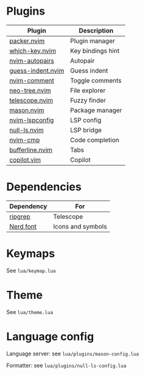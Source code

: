 # Plugins

| Plugin                                                             | Description       |
| ------------------------------------------------------------------ | ----------------- |
| [packer.nvim](https://github.com/wbthomason/packer.nvim)           | Plugin manager    |
| [which-key.nvim](https://github.com/folke/which-key.nvim)          | Key bindings hint |
| [nvim-autopairs](https://github.com/windwp/nvim-autopairs)         | Autopair          |
| [guess-indent.nvim](https://github.com/nmac427/guess-indent.nvim)  | Guess indent      |
| [nvim-comment](https://github.com/terrortylor/nvim-comment)        | Toggle comments   |
| [neo-tree.nvim](https://github.com/nvim-neo-tree/neo-tree.nvim)    | File explorer     |
| [telescope.nvim](https://github.com/nvim-telescope/telescope.nvim) | Fuzzy finder      |
| [mason.nvim](https://github.com/williamboman/mason.nvim)           | Package manager   |
| [nvim-lspconfig](https://github.com/neovim/nvim-lspconfig)         | LSP config        |
| [null-ls.nvim](https://github.com/jose-elias-alvarez/null-ls.nvim) | LSP bridge        |
| [nvim-cmp](https://github.com/hrsh7th/nvim-cmp)                    | Code completion   |
| [bufferline.nvim](https://github.com/bufferline.nvim)              | Tabs              |
| [copilot.vim](https://github.com/github/copilot.vim)               | Copilot           |

# Dependencies

| Dependency                                          | For               |
| --------------------------------------------------- | ----------------- |
| [ripgrep](https://github.com/BurntSushi/ripgrep)    | Telescope         |
| [Nerd font](https://github.com/40huo/Patched-Fonts) | Icons and symbols |

# Keymaps

See `lua/keymap.lua`

# Theme

See `lua/theme.lua`

# Language config

Language server: see `lua/plugins/mason-config.lua`

Formatter: see `lua/plugins/null-ls-config.lua`
